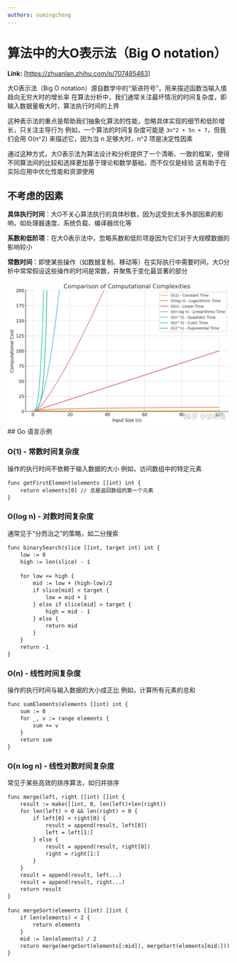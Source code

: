 ```yaml
---
authors: sumingcheng
---
```

# 算法中的大O表示法（Big O notation）



 **Link:** [https://zhuanlan.zhihu.com/p/707485463]



大O表示法（Big O notation）源自数学中的“渐进符号”，用来描述函数当输入值趋向无穷大时的增长率 在算法分析中，我们通常关注最坏情况的时间复杂度，即输入数据量极大时，算法执行时间的上界

这种表示法的重点是帮助我们抽象化算法的性能，忽略具体实现的细节和低阶增长，只关注主导行为 例如，一个算法的时间复杂度可能是 `3n^2 + 5n + 7`，但我们会用 O(n^2) 来描述它，因为当 n 足够大时，n^2 项是决定性因素

通过这种方式，大O表示法为算法设计和分析提供了一个清晰、一致的框架，使得不同算法间的比较和选择更加基于理论和数学基础，而不仅仅是经验 这有助于在实际应用中优化性能和资源使用

## 不考虑的因素  

**具体执行时间**：大O不关心算法执行的具体秒数，因为这受到太多外部因素的影响，如处理器速度、系统负载、编译器优化等

**系数和低阶项**：在大O表示法中，忽略系数和低阶项是因为它们对于大规模数据的影响较小

**常数时间**：即使某些操作（如数据复制、移动等）在实际执行中需要时间，大O分析中常常假设这些操作的时间是常数，并聚焦于变化最显著的部分

![b05eef6228a03d66e8ceaecd60db87db](../image/b05eef6228a03d66e8ceaecd60db87db.jpg)## Go 语言示例  
### O(1) - 常数时间复杂度  

操作的执行时间不依赖于输入数据的大小 例如，访问数组中的特定元素

```
func getFirstElement(elements []int) int {
    return elements[0] // 总是返回数组的第一个元素
}

```
### O(log n) - 对数时间复杂度  

通常见于“分而治之”的策略，如二分搜索

```
func binarySearch(slice []int, target int) int {
    low := 0
    high := len(slice) - 1
​
    for low <= high {
        mid := low + (high-low)/2
        if slice[mid] < target {
            low = mid + 1
        } else if slice[mid] > target {
            high = mid - 1
        } else {
            return mid
        }
    }
    return -1
}

```
### O(n) - 线性时间复杂度  

操作的执行时间与输入数据的大小成正比 例如，计算所有元素的总和

```
func sumElements(elements []int) int {
    sum := 0
    for _, v := range elements {
        sum += v
    }
    return sum
}

```
### O(n log n) - 线性对数时间复杂度  

常见于某些高效的排序算法，如归并排序

```
func merge(left, right []int) []int {
    result := make([]int, 0, len(left)+len(right))
    for len(left) > 0 && len(right) > 0 {
        if left[0] < right[0] {
            result = append(result, left[0])
            left = left[1:]
        } else {
            result = append(result, right[0])
            right = right[1:]
        }
    }
    result = append(result, left...)
    result = append(result, right...)
    return result
}
​
func mergeSort(elements []int) []int {
    if len(elements) < 2 {
        return elements
    }
    mid := len(elements) / 2
    return merge(mergeSort(elements[:mid]), mergeSort(elements[mid:]))
}

```
